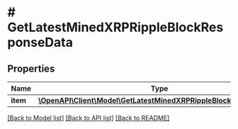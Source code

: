 # # GetLatestMinedXRPRippleBlockResponseData

## Properties

Name | Type | Description | Notes
------------ | ------------- | ------------- | -------------
**item** | [**\OpenAPI\Client\Model\GetLatestMinedXRPRippleBlockResponseItem**](GetLatestMinedXRPRippleBlockResponseItem.md) |  |

[[Back to Model list]](../../README.md#models) [[Back to API list]](../../README.md#endpoints) [[Back to README]](../../README.md)
